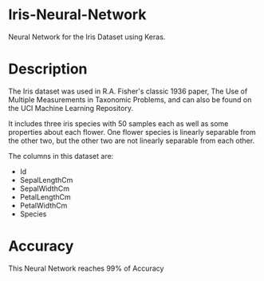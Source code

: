 # Iris-Neural-Network
Neural Network for the Iris Dataset using Keras.
# Description
The Iris dataset was used in R.A. Fisher's classic 1936 paper, The Use of Multiple Measurements in Taxonomic Problems, and can also be found on the UCI Machine Learning Repository.

It includes three iris species with 50 samples each as well as some properties about each flower. One flower species is linearly separable from the other two, but the other two are not linearly separable from each other.

The columns in this dataset are:

* Id
* SepalLengthCm
* SepalWidthCm
* PetalLengthCm
* PetalWidthCm
* Species

# Accuracy
This Neural Network reaches 99% of Accuracy
